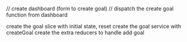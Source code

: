 // create dashboard (form to create goal)
// dispatch the create goal function from dashboard

create the goal slice with initial state, reset
create the goal service with createGoal
create the extra reducers to handle add goal
